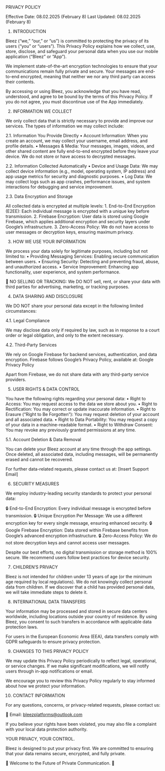 PRIVACY POLICY

Effective Date: 08.02.2025 (February 8)
Last Updated: 08.02.2025 (February 8)

1. INTRODUCTION

Bleez (“we,” “our,” or “us”) is committed to protecting the privacy of its users (“you” or “users”). This Privacy Policy explains how we collect, use, store, disclose, and safeguard your personal data when you use our mobile application (“Bleez” or “App”).

We implement state-of-the-art encryption technologies to ensure that your communications remain fully private and secure. Your messages are end-to-end encrypted, meaning that neither we nor any third party can access their contents.

By accessing or using Bleez, you acknowledge that you have read, understood, and agree to be bound by the terms of this Privacy Policy. If you do not agree, you must discontinue use of the App immediately.

2. INFORMATION WE COLLECT

We only collect data that is strictly necessary to provide and improve our services. The types of information we may collect include:

2.1. Information You Provide Directly
	•	Account Information: When you create an account, we may collect your username, email address, and profile details.
	•	Messages & Media: Your messages, images, videos, and other shared content are fully end-to-end encrypted before they leave your device. We do not store or have access to decrypted messages.

2.2. Information Collected Automatically
	•	Device and Usage Data: We may collect device information (e.g., model, operating system, IP address) and app usage metrics for security and diagnostic purposes.
	•	Log Data: We may collect logs such as app crashes, performance issues, and system interactions for debugging and service improvement.

2.3. Data Encryption and Storage

All collected data is encrypted at multiple levels:
	1.	End-to-End Encryption (E2EE): Each individual message is encrypted with a unique key before transmission.
	2.	Firebase Encryption: User data is stored using Google Firebase, which applies additional encryption and security layers under Google’s infrastructure.
	3.	Zero-Access Policy: We do not have access to user messages or decryption keys, ensuring maximum privacy.

3. HOW WE USE YOUR INFORMATION

We process your data solely for legitimate purposes, including but not limited to:
	•	Providing Messaging Services: Enabling secure communication between users.
	•	Ensuring Security: Detecting and preventing fraud, abuse, and unauthorized access.
	•	Service Improvement: Enhancing app functionality, user experience, and system performance.

🚨 NO SELLING OR TRACKING: We DO NOT sell, rent, or share your data with third parties for advertising, marketing, or tracking purposes.

4. DATA SHARING AND DISCLOSURE

We DO NOT share your personal data except in the following limited circumstances:

4.1. Legal Compliance

We may disclose data only if required by law, such as in response to a court order or legal obligation, and only to the extent necessary.

4.2. Third-Party Services

We rely on Google Firebase for backend services, authentication, and data encryption. Firebase follows Google’s Privacy Policy, available at: Google Privacy Policy

Apart from Firebase, we do not share data with any third-party service providers.

5. USER RIGHTS & DATA CONTROL

You have the following rights regarding your personal data:
	•	Right to Access: You may request access to the data we store about you.
	•	Right to Rectification: You may correct or update inaccurate information.
	•	Right to Erasure (“Right to Be Forgotten”): You may request deletion of your account and all associated data.
	•	Right to Data Portability: You may request a copy of your data in a machine-readable format.
	•	Right to Withdraw Consent: You may revoke any previously granted permissions at any time.

5.1. Account Deletion & Data Removal

You can delete your Bleez account at any time through the app settings. Once deleted, all associated data, including messages, will be permanently erased and cannot be recovered.

For further data-related requests, please contact us at: [Insert Support Email]

6. SECURITY MEASURES

We employ industry-leading security standards to protect your personal data:

🔒 End-to-End Encryption: Every individual message is encrypted before transmission.
🔒 Unique Encryption Per Message: We use a different encryption key for every single message, ensuring enhanced security.
🔒 Google Firebase Encryption: Data stored within Firebase benefits from Google’s advanced encryption infrastructure.
🔒 Zero-Access Policy: We do not store decryption keys and cannot access user messages.

Despite our best efforts, no digital transmission or storage method is 100% secure. We recommend users follow best practices for device security.

7. CHILDREN’S PRIVACY

Bleez is not intended for children under 13 years of age (or the minimum age required by local regulations). We do not knowingly collect personal data from children. If we discover that a child has provided personal data, we will take immediate steps to delete it.

8. INTERNATIONAL DATA TRANSFERS

Your information may be processed and stored in secure data centers worldwide, including locations outside your country of residence. By using Bleez, you consent to such transfers in accordance with applicable data protection laws.

For users in the European Economic Area (EEA), data transfers comply with GDPR safeguards to ensure privacy protection.

9. CHANGES TO THIS PRIVACY POLICY

We may update this Privacy Policy periodically to reflect legal, operational, or service changes. If we make significant modifications, we will notify users through in-app notifications or email.

We encourage you to review this Privacy Policy regularly to stay informed about how we protect your information.

10. CONTACT INFORMATION

For any questions, concerns, or privacy-related requests, please contact us:

📧 Email: bleezplatforms@outlook.com


If you believe your rights have been violated, you may also file a complaint with your local data protection authority.

YOUR PRIVACY, YOUR CONTROL.

Bleez is designed to put your privacy first. We are committed to ensuring that your data remains secure, encrypted, and fully private.

🚀 Welcome to the Future of Private Communication. 🚀
